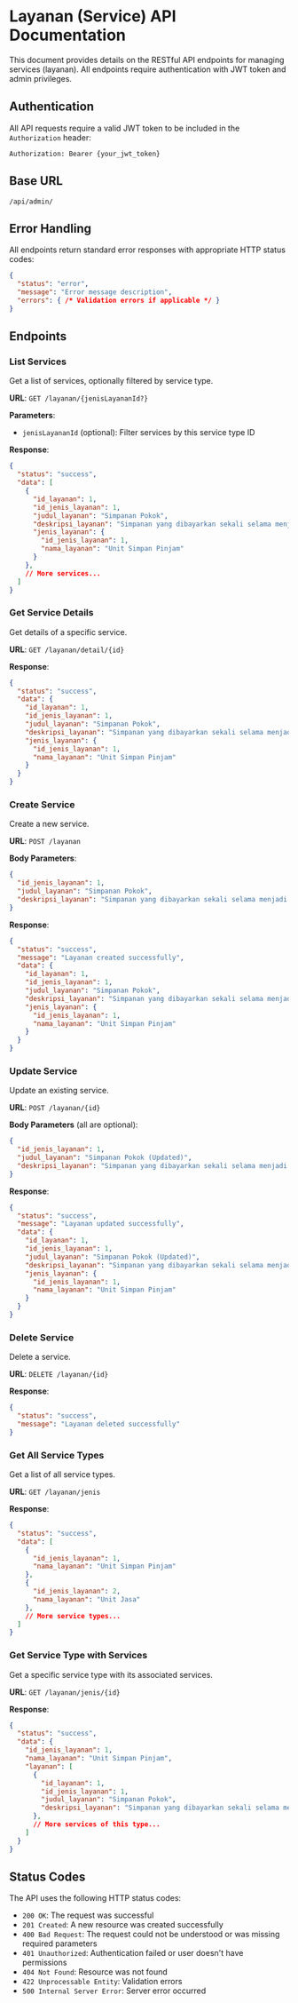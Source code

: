  # Layanan (Service) API Documentation

This document provides details on the RESTful API endpoints for managing services (layanan). All endpoints require authentication with JWT token and admin privileges.

## Authentication

All API requests require a valid JWT token to be included in the `Authorization` header:

```
Authorization: Bearer {your_jwt_token}
```

## Base URL

```
/api/admin/
```

## Error Handling

All endpoints return standard error responses with appropriate HTTP status codes:

```json
{
  "status": "error",
  "message": "Error message description",
  "errors": { /* Validation errors if applicable */ }
}
```

## Endpoints

### List Services

Get a list of services, optionally filtered by service type.

**URL**: `GET /layanan/{jenisLayananId?}`

**Parameters**:
- `jenisLayananId` (optional): Filter services by this service type ID

**Response**:
```json
{
  "status": "success",
  "data": [
    {
      "id_layanan": 1,
      "id_jenis_layanan": 1,
      "judul_layanan": "Simpanan Pokok",
      "deskripsi_layanan": "Simpanan yang dibayarkan sekali selama menjadi anggota",
      "jenis_layanan": {
        "id_jenis_layanan": 1,
        "nama_layanan": "Unit Simpan Pinjam"
      }
    },
    // More services...
  ]
}
```

### Get Service Details

Get details of a specific service.

**URL**: `GET /layanan/detail/{id}`

**Response**:
```json
{
  "status": "success",
  "data": {
    "id_layanan": 1,
    "id_jenis_layanan": 1,
    "judul_layanan": "Simpanan Pokok",
    "deskripsi_layanan": "Simpanan yang dibayarkan sekali selama menjadi anggota",
    "jenis_layanan": {
      "id_jenis_layanan": 1,
      "nama_layanan": "Unit Simpan Pinjam"
    }
  }
}
```

### Create Service

Create a new service.

**URL**: `POST /layanan`

**Body Parameters**:
```json
{
  "id_jenis_layanan": 1,
  "judul_layanan": "Simpanan Pokok",
  "deskripsi_layanan": "Simpanan yang dibayarkan sekali selama menjadi anggota"
}
```

**Response**:
```json
{
  "status": "success",
  "message": "Layanan created successfully",
  "data": {
    "id_layanan": 1,
    "id_jenis_layanan": 1,
    "judul_layanan": "Simpanan Pokok",
    "deskripsi_layanan": "Simpanan yang dibayarkan sekali selama menjadi anggota",
    "jenis_layanan": {
      "id_jenis_layanan": 1,
      "nama_layanan": "Unit Simpan Pinjam"
    }
  }
}
```

### Update Service

Update an existing service.

**URL**: `POST /layanan/{id}`

**Body Parameters** (all are optional):
```json
{
  "id_jenis_layanan": 1,
  "judul_layanan": "Simpanan Pokok (Updated)",
  "deskripsi_layanan": "Simpanan yang dibayarkan sekali selama menjadi anggota koperasi"
}
```

**Response**:
```json
{
  "status": "success",
  "message": "Layanan updated successfully",
  "data": {
    "id_layanan": 1,
    "id_jenis_layanan": 1,
    "judul_layanan": "Simpanan Pokok (Updated)",
    "deskripsi_layanan": "Simpanan yang dibayarkan sekali selama menjadi anggota koperasi",
    "jenis_layanan": {
      "id_jenis_layanan": 1,
      "nama_layanan": "Unit Simpan Pinjam"
    }
  }
}
```

### Delete Service

Delete a service.

**URL**: `DELETE /layanan/{id}`

**Response**:
```json
{
  "status": "success",
  "message": "Layanan deleted successfully"
}
```

### Get All Service Types

Get a list of all service types.

**URL**: `GET /layanan/jenis`

**Response**:
```json
{
  "status": "success",
  "data": [
    {
      "id_jenis_layanan": 1,
      "nama_layanan": "Unit Simpan Pinjam"
    },
    {
      "id_jenis_layanan": 2,
      "nama_layanan": "Unit Jasa"
    },
    // More service types...
  ]
}
```

### Get Service Type with Services

Get a specific service type with its associated services.

**URL**: `GET /layanan/jenis/{id}`

**Response**:
```json
{
  "status": "success",
  "data": {
    "id_jenis_layanan": 1,
    "nama_layanan": "Unit Simpan Pinjam",
    "layanan": [
      {
        "id_layanan": 1,
        "id_jenis_layanan": 1,
        "judul_layanan": "Simpanan Pokok",
        "deskripsi_layanan": "Simpanan yang dibayarkan sekali selama menjadi anggota"
      },
      // More services of this type...
    ]
  }
}
```

## Status Codes

The API uses the following HTTP status codes:

- `200 OK`: The request was successful
- `201 Created`: A new resource was created successfully
- `400 Bad Request`: The request could not be understood or was missing required parameters
- `401 Unauthorized`: Authentication failed or user doesn't have permissions
- `404 Not Found`: Resource was not found
- `422 Unprocessable Entity`: Validation errors
- `500 Internal Server Error`: Server error occurred